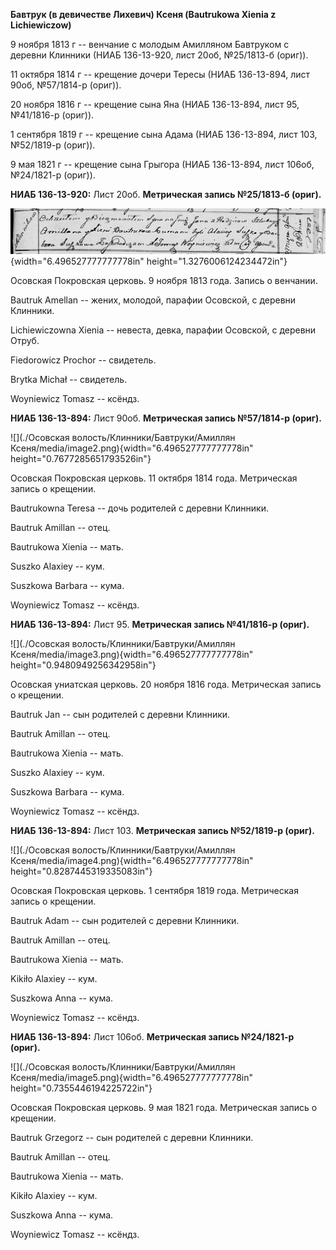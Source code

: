 **Бавтрук (в девичестве Лихевич) Ксеня (Bautrukowa Xienia z
Lichiewiczow)**

9 ноября 1813 г -- венчание с молодым Амилляном Бавтруком с деревни
Клинники (НИАБ 136-13-920, лист 20об, №25/1813-б (ориг)).

11 октября 1814 г -- крещение дочери Тересы (НИАБ 136-13-894, лист 90об,
№57/1814-р (ориг)).

20 ноября 1816 г -- крещение сына Яна (НИАБ 136-13-894, лист 95,
№41/1816-р (ориг)).

1 сентября 1819 г -- крещение сына Адама (НИАБ 136-13-894, лист 103,
№52/1819-р (ориг)).

9 мая 1821 г -- крещение сына Грыгора (НИАБ 136-13-894, лист 106об,
№24/1821-р (ориг)).

**НИАБ 136-13-920:** Лист 20об. **Метрическая запись №25/1813-б
(ориг).**

![](./media/fd0e208c1e27eabc8a6d7422c56ba186e5702432.png){width="6.496527777777778in"
height="1.3276006124234472in"}

Осовская Покровская церковь. 9 ноября 1813 года. Запись о венчании.

Bautruk Amellan -- жених, молодой, парафии Осовской, с деревни Клинники.

Lichiewiczowna Xienia -- невеста, девка, парафии Осовской, с деревни
Отруб.

Fiedorowicz Prochor -- свидетель.

Brytka Michał -- свидетель.

Woyniewicz Tomasz -- ксёндз.

**НИАБ 136-13-894:** Лист 90об. **Метрическая запись №57/1814-р
(ориг).**

![](./Осовская волость/Клинники/Бавтруки/Амиллян Ксеня/media/image2.png){width="6.496527777777778in"
height="0.7677285651793526in"}

Осовская Покровская церковь. 11 октября 1814 года. Метрическая запись о
крещении.

Bautrukowna Teresa -- дочь родителей с деревни Клинники.

Bautruk Amillan -- отец.

Bautrukowa Xienia -- мать.

Suszko Alaxiey -- кум.

Suszkowa Barbara -- кума.

Woyniewicz Tomasz -- ксёндз.

**НИАБ 136-13-894:** Лист 95. **Метрическая запись №41/1816-р (ориг).**

![](./Осовская волость/Клинники/Бавтруки/Амиллян Ксеня/media/image3.png){width="6.496527777777778in"
height="0.9480949256342958in"}

Осовская униатская церковь. 20 ноября 1816 года. Метрическая запись о
крещении.

Bautruk Jan -- сын родителей с деревни Клинники.

Bautruk Amillan -- отец.

Bautrukowa Xienia -- мать.

Suszko Alaxiey -- кум.

Suszkowa Barbara -- кума.

Woyniewicz Tomasz -- ксёндз.

**НИАБ 136-13-894:** Лист 103. **Метрическая запись №52/1819-р (ориг).**

![](./Осовская волость/Клинники/Бавтруки/Амиллян Ксеня/media/image4.png){width="6.496527777777778in"
height="0.8287445319335083in"}

Осовская Покровская церковь. 1 сентября 1819 года. Метрическая запись о
крещении.

Bautruk Adam -- сын родителей с деревни Клинники.

Bautruk Amillan -- отец.

Bautrukowa Xienia -- мать.

Kikiło Alaxiey -- кум.

Suszkowa Anna -- кума.

Woyniewicz Tomasz -- ксёндз.

**НИАБ 136-13-894:** Лист 106об. **Метрическая запись №24/1821-р
(ориг).**

![](./Осовская волость/Клинники/Бавтруки/Амиллян Ксеня/media/image5.png){width="6.496527777777778in"
height="0.7355446194225722in"}

Осовская Покровская церковь. 9 мая 1821 года. Метрическая запись о
крещении.

Bautruk Grzegorz -- сын родителей с деревни Клинники.

Bautruk Amillan -- отец.

Bautrukowa Xienia -- мать.

Kikiło Alaxiey -- кум.

Suszkowa Anna -- кума.

Woyniewicz Tomasz -- ксёндз.
